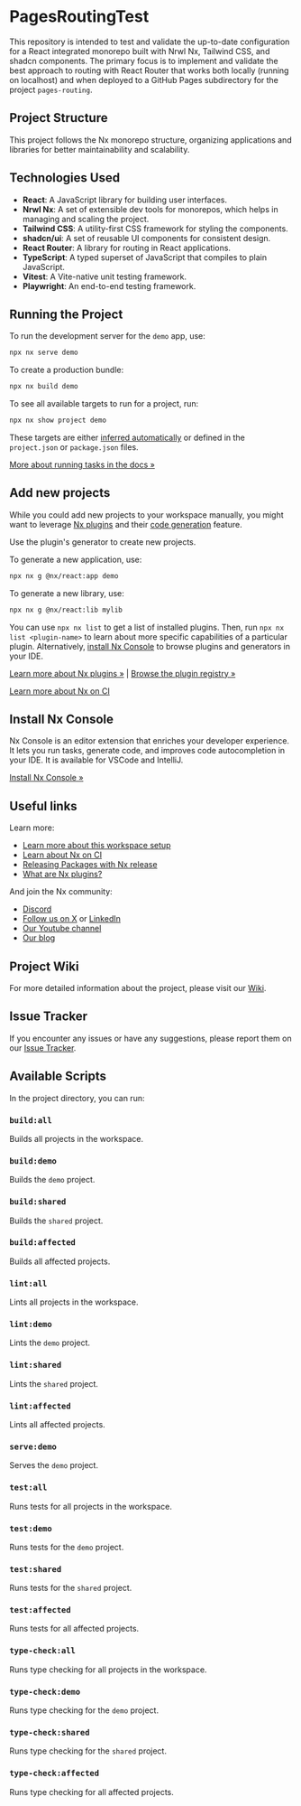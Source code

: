 # PagesRoutingTest

This repository is intended to test and validate the up-to-date configuration for a React integrated monorepo built with Nrwl Nx, Tailwind CSS, and shadcn components. The primary focus is to implement and validate the best approach to routing with React Router that works both locally (running on localhost) and when deployed to a GitHub Pages subdirectory for the project `pages-routing`.

## Project Structure

This project follows the Nx monorepo structure, organizing applications and libraries for better maintainability and scalability.

## Technologies Used

- **React**: A JavaScript library for building user interfaces.
- **Nrwl Nx**: A set of extensible dev tools for monorepos, which helps in managing and scaling the project.
- **Tailwind CSS**: A utility-first CSS framework for styling the components.
- **shadcn/ui**: A set of reusable UI components for consistent design.
- **React Router**: A library for routing in React applications.
- **TypeScript**: A typed superset of JavaScript that compiles to plain JavaScript.
- **Vitest**: A Vite-native unit testing framework.
- **Playwright**: An end-to-end testing framework.

## Running the Project

To run the development server for the `demo` app, use:

```sh
npx nx serve demo
```

To create a production bundle:

```sh
npx nx build demo
```

To see all available targets to run for a project, run:

```sh
npx nx show project demo
```

These targets are either [inferred automatically](https://nx.dev/concepts/inferred-tasks?utm_source=nx_project&utm_medium=readme&utm_campaign=nx_projects) or defined in the `project.json` or `package.json` files.

[More about running tasks in the docs &raquo;](https://nx.dev/features/run-tasks?utm_source=nx_project&utm_medium=readme&utm_campaign=nx_projects)

## Add new projects

While you could add new projects to your workspace manually, you might want to leverage [Nx plugins](https://nx.dev/concepts/nx-plugins?utm_source=nx_project&utm_medium=readme&utm_campaign=nx_projects) and their [code generation](https://nx.dev/features/generate-code?utm_source=nx_project&utm_medium=readme&utm_campaign=nx_projects) feature.

Use the plugin's generator to create new projects.

To generate a new application, use:

```sh
npx nx g @nx/react:app demo
```

To generate a new library, use:

```sh
npx nx g @nx/react:lib mylib
```

You can use `npx nx list` to get a list of installed plugins. Then, run `npx nx list <plugin-name>` to learn about more specific capabilities of a particular plugin. Alternatively, [install Nx Console](https://nx.dev/getting-started/editor-setup?utm_source=nx_project&utm_medium=readme&utm_campaign=nx_projects) to browse plugins and generators in your IDE.

[Learn more about Nx plugins &raquo;](https://nx.dev/concepts/nx-plugins?utm_source=nx_project&utm_medium=readme&utm_campaign=nx_projects) | [Browse the plugin registry &raquo;](https://nx.dev/plugin-registry?utm_source=nx_project&utm_medium=readme&utm_campaign=nx_projects)

[Learn more about Nx on CI](https://nx.dev/ci/intro/ci-with-nx#ready-get-started-with-your-provider?utm_source=nx_project&utm_medium=readme&utm_campaign=nx_projects)

## Install Nx Console

Nx Console is an editor extension that enriches your developer experience. It lets you run tasks, generate code, and improves code autocompletion in your IDE. It is available for VSCode and IntelliJ.

[Install Nx Console &raquo;](https://nx.dev/getting-started/editor-setup?utm_source=nx_project&utm_medium=readme&utm_campaign=nx_projects)

## Useful links

Learn more:

- [Learn more about this workspace setup](https://nx.dev/getting-started/tutorials/react-monorepo-tutorial?utm_source=nx_project&utm_medium=readme&utm_campaign=nx_projects)
- [Learn about Nx on CI](https://nx.dev/ci/intro/ci-with-nx?utm_source=nx_project&utm_medium=readme&utm_campaign=nx_projects)
- [Releasing Packages with Nx release](https://nx.dev/features/manage-releases?utm_source=nx_project&utm_medium=readme&utm_campaign=nx_projects)
- [What are Nx plugins?](https://nx.dev/concepts/nx-plugins?utm_source=nx_project&utm_medium=readme&utm_campaign=nx_projects)

And join the Nx community:

- [Discord](https://go.nx.dev/community)
- [Follow us on X](https://twitter.com/nxdevtools) or [LinkedIn](https://www.linkedin.com/company/nrwl)
- [Our Youtube channel](https://www.youtube.com/@nxdevtools)
- [Our blog](https://nx.dev/blog?utm_source=nx_project&utm_medium=readme&utm_campaign=nx_projects)

## Project Wiki

For more detailed information about the project, please visit our [Wiki](https://github.com/your-repo/wiki).

## Issue Tracker

If you encounter any issues or have any suggestions, please report them on our [Issue Tracker](https://github.com/your-repo/issues).

## Available Scripts

In the project directory, you can run:

### `build:all`

Builds all projects in the workspace.

### `build:demo`

Builds the `demo` project.

### `build:shared`

Builds the `shared` project.

### `build:affected`

Builds all affected projects.

### `lint:all`

Lints all projects in the workspace.

### `lint:demo`

Lints the `demo` project.

### `lint:shared`

Lints the `shared` project.

### `lint:affected`

Lints all affected projects.

### `serve:demo`

Serves the `demo` project.

### `test:all`

Runs tests for all projects in the workspace.

### `test:demo`

Runs tests for the `demo` project.

### `test:shared`

Runs tests for the `shared` project.

### `test:affected`

Runs tests for all affected projects.

### `type-check:all`

Runs type checking for all projects in the workspace.

### `type-check:demo`

Runs type checking for the `demo` project.

### `type-check:shared`

Runs type checking for the `shared` project.

### `type-check:affected`

Runs type checking for all affected projects.
